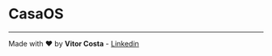# CasaOS

---

Made with :heart: by **Vitor Costa** - [Linkedin](https://www.linkedin.com/in/vitor-costa-10566b22a/)
